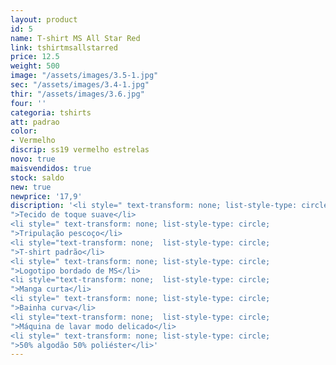 ```yaml
---
layout: product
id: 5
name: T-shirt MS All Star Red
link: tshirtmsallstarred
price: 12.5
weight: 500
image: "/assets/images/3.5-1.jpg"
sec: "/assets/images/3.4-1.jpg"
thir: "/assets/images/3.6.jpg"
four: ''
categoria: tshirts
att: padrao
color:
- Vermelho
discrip: ss19 vermelho estrelas
novo: true
maisvendidos: true
stock: saldo
new: true
newprice: '17,9'
discription: '<li style=" text-transform: none; list-style-type: circle;
">Tecido de toque suave</li>
<li style=" text-transform: none; list-style-type: circle;
">Tripulação pescoço</li>
<li style="text-transform: none;  list-style-type: circle;
">T-shirt padrão</li>
<li style=" text-transform: none; list-style-type: circle;
">Logotipo bordado de MS</li>
<li style="text-transform: none;  list-style-type: circle;
">Manga curta</li>
<li style=" text-transform: none; list-style-type: circle;
">Bainha curva</li>
<li style="text-transform: none;  list-style-type: circle;
">Máquina de lavar modo delicado</li>
<li style=" text-transform: none; list-style-type: circle;
">50% algodão 50% poliéster</li>'
---
```

